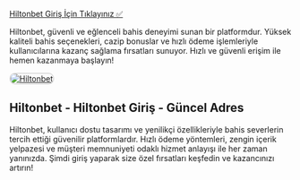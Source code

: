 <a href="https://shorto.link/iijTa">Hiltonbet Giriş İçin Tıklayınız ✅</a>

<p>Hiltonbet, güvenli ve eğlenceli bahis deneyimi sunan bir platformdur. Yüksek kaliteli bahis seçenekleri, cazip bonuslar ve hızlı ödeme işlemleriyle kullanıcılarına kazanç sağlama fırsatları sunuyor. Hızlı ve güvenli erişim ile hemen kazanmaya başlayın!</p>

<a href="https://shorto.link/iijTa" title="Hiltonbet">
  <img src="https://i.ibb.co/MkY55wf/photo-2025-01-15-16-52-46.jpg" alt="Hiltonbet" style="max-width: 100%; border: 2px solid #ddd; border-radius: 10px;">
</a>

<h2>Hiltonbet - Hiltonbet Giriş - Güncel Adres</h2>

<p>Hiltonbet, kullanıcı dostu tasarımı ve yenilikçi özellikleriyle bahis severlerin tercih ettiği güvenilir platformlardır. Hızlı ödeme yöntemleri, zengin içerik yelpazesi ve müşteri memnuniyeti odaklı hizmet anlayışı ile her zaman yanınızda. Şimdi giriş yaparak size özel fırsatları keşfedin ve kazancınızı artırın!</p>
